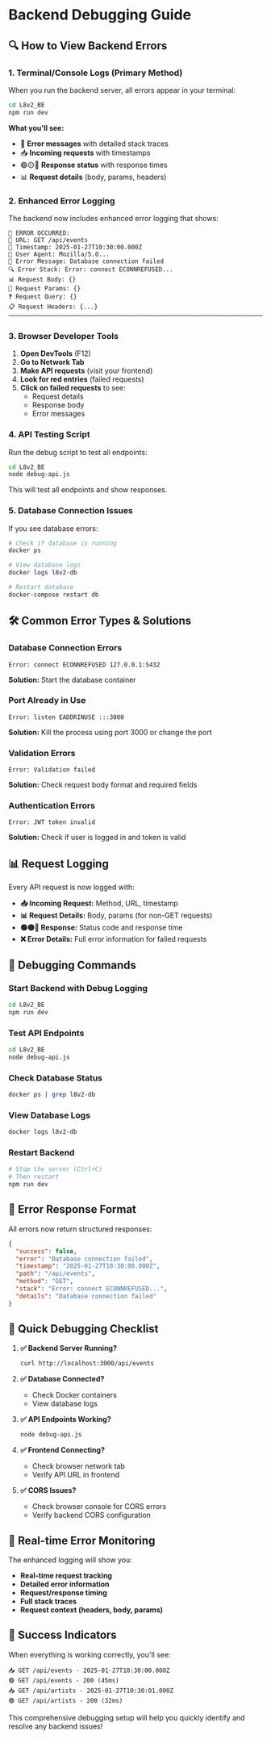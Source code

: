 # Backend Debugging Guide

## 🔍 **How to View Backend Errors**

### **1. Terminal/Console Logs (Primary Method)**

When you run the backend server, all errors appear in your terminal:

```bash
cd L8v2_BE
npm run dev
```

**What you'll see:**
- 🚨 **Error messages** with detailed stack traces
- 📥 **Incoming requests** with timestamps
- 🟢🟡🔴 **Response status** with response times
- 📊 **Request details** (body, params, headers)

### **2. Enhanced Error Logging**

The backend now includes enhanced error logging that shows:

```
🚨 ERROR OCCURRED:
📍 URL: GET /api/events
📅 Timestamp: 2025-01-27T10:30:00.000Z
👤 User Agent: Mozilla/5.0...
📝 Error Message: Database connection failed
🔍 Error Stack: Error: connect ECONNREFUSED...
📊 Request Body: {}
🔗 Request Params: {}
❓ Request Query: {}
📋 Request Headers: {...}
────────────────────────────────────────────────────────────────────────────────
```

### **3. Browser Developer Tools**

1. **Open DevTools** (F12)
2. **Go to Network Tab**
3. **Make API requests** (visit your frontend)
4. **Look for red entries** (failed requests)
5. **Click on failed requests** to see:
   - Request details
   - Response body
   - Error messages

### **4. API Testing Script**

Run the debug script to test all endpoints:

```bash
cd L8v2_BE
node debug-api.js
```

This will test all endpoints and show responses.

### **5. Database Connection Issues**

If you see database errors:

```bash
# Check if database is running
docker ps

# View database logs
docker logs l8v2-db

# Restart database
docker-compose restart db
```

## 🛠️ **Common Error Types & Solutions**

### **Database Connection Errors**
```
Error: connect ECONNREFUSED 127.0.0.1:5432
```
**Solution:** Start the database container

### **Port Already in Use**
```
Error: listen EADDRINUSE :::3000
```
**Solution:** Kill the process using port 3000 or change the port

### **Validation Errors**
```
Error: Validation failed
```
**Solution:** Check request body format and required fields

### **Authentication Errors**
```
Error: JWT token invalid
```
**Solution:** Check if user is logged in and token is valid

## 📊 **Request Logging**

Every API request is now logged with:

- **📥 Incoming Request:** Method, URL, timestamp
- **📊 Request Details:** Body, params (for non-GET requests)
- **🟢🟡🔴 Response:** Status code and response time
- **❌ Error Details:** Full error information for failed requests

## 🔧 **Debugging Commands**

### **Start Backend with Debug Logging**
```bash
cd L8v2_BE
npm run dev
```

### **Test API Endpoints**
```bash
cd L8v2_BE
node debug-api.js
```

### **Check Database Status**
```bash
docker ps | grep l8v2-db
```

### **View Database Logs**
```bash
docker logs l8v2-db
```

### **Restart Backend**
```bash
# Stop the server (Ctrl+C)
# Then restart
npm run dev
```

## 🎯 **Error Response Format**

All errors now return structured responses:

```json
{
  "success": false,
  "error": "Database connection failed",
  "timestamp": "2025-01-27T10:30:00.000Z",
  "path": "/api/events",
  "method": "GET",
  "stack": "Error: connect ECONNREFUSED...",
  "details": "Database connection failed"
}
```

## 🚀 **Quick Debugging Checklist**

1. **✅ Backend Server Running?**
   ```bash
   curl http://localhost:3000/api/events
   ```

2. **✅ Database Connected?**
   - Check Docker containers
   - View database logs

3. **✅ API Endpoints Working?**
   ```bash
   node debug-api.js
   ```

4. **✅ Frontend Connecting?**
   - Check browser network tab
   - Verify API URL in frontend

5. **✅ CORS Issues?**
   - Check browser console for CORS errors
   - Verify backend CORS configuration

## 📱 **Real-time Error Monitoring**

The enhanced logging will show you:

- **Real-time request tracking**
- **Detailed error information**
- **Request/response timing**
- **Full stack traces**
- **Request context (headers, body, params)**

## 🎉 **Success Indicators**

When everything is working correctly, you'll see:

```
📥 GET /api/events - 2025-01-27T10:30:00.000Z
🟢 GET /api/events - 200 (45ms)
📥 GET /api/artists - 2025-01-27T10:30:01.000Z
🟢 GET /api/artists - 200 (32ms)
```

This comprehensive debugging setup will help you quickly identify and resolve any backend issues! 